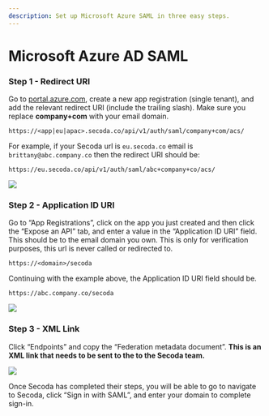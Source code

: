```yaml
---
description: Set up Microsoft Azure SAML in three easy steps.
---
```


# Microsoft Azure AD SAML

### Step 1 - Redirect URI

Go to [portal.azure.com](http://portal.azure.com), create a new app registration (single tenant), and add the relevant redirect URI (include the trailing slash). Make sure you replace **company+com** with your email domain.

`https://<app|eu|apac>.secoda.co/api/v1/auth/saml/company+com/acs/`

For example, if your Secoda url is `eu.secoda.co` email is `brittany@abc.company.co` then the redirect URI should be:

`https://eu.secoda.co/api/v1/auth/saml/abc+company+co/acs/`

![](https://imagedelivery.net/28-eDrK8lEif6\_ED0iMQeg/01a2728a-9dd9-4a0f-eb72-5999686fcb00/public)

### Step 2 - Application ID URI

Go to “App Registrations”, click on the app you just created and then click the “Expose an API” tab, and enter a value in the “Application ID URI” field. This should be to the email domain you own. This is only for verification purposes, this url is never called or redirected to.

`https://<domain>/secoda`

Continuing with the example above, the Application ID URI field should be.&#x20;

`https://abc.company.co/secoda`

![](https://imagedelivery.net/28-eDrK8lEif6\_ED0iMQeg/d20fd411-d75e-4c17-550e-9976874a0c00/public)

### Step 3 - XML Link

Click “Endpoints” and copy the “Federation metadata document”. **This is an XML link that needs to be sent to the to the Secoda team.**

![](https://imagedelivery.net/28-eDrK8lEif6\_ED0iMQeg/344f8cf5-26b7-42d2-2665-bd2a61857e00/public)

Once Secoda has completed their steps, you will be able to go to navigate to Secoda, click “Sign in with SAML”, and enter your domain to complete sign-in.

